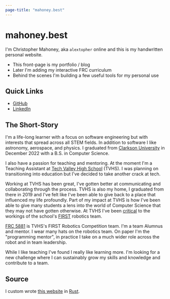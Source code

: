 ```yaml
---
page-title: "mahoney.best"
---
```


# mahoney.best

I'm Christopher Mahoney, aka `alextopher` online and this is my handwritten personal website.

- This front-page is my portfolio / blog
- Later I'm adding my interactive FRC curriculum
- Behind the scenes I'm building a few useful tools for my personal use

## Quick Links

- [GitHub](https://github.com/Alextopher)
- [LinkedIn](https://www.linkedin.com/in/alextopher/)

## The Short-Story

I'm a life-long learner with a focus on software engineering but with interests that spread across all STEM fields. In addition to software I like astronomy, aerospace, and physics. I graduated from [Clarkson University](https://clarkson.edu) in December 2022 with a B.S. in Computer Science.

I also have a passion for teaching and mentoring. At the moment I'm a Teaching Assistant at [Tech Valley High School](https://techvalleyhigh.org) (TVHS). I was planning on transitioning into education but I've decided to take another crack at tech.

Working at TVHS has been great, I've gotten better at communicating and collaborating through the process. TVHS is also my home, I graduated from there in 2019 and I've felt like I've been able to give back to a place that influenced my life profoundly. Part of my impact at TVHS is how I've been able to give many students a lens into the world of Computer Science that they may not have gotten otherwise. At TVHS I've been [critical](/m/robotopia.md) to the workings of the school's [FIRST](https://www.firstinspires.org/) robotics team.

[FRC 5881](https://tvhsfrc.org/) is TVHS's FIRST Robotics Competition team. I'm a team Alumnus and mentor. I wear many hats on the robotics team. On paper I'm the "programming mentor", in practice I take on a much wider role across the robot and in team leadership.

While I like teaching I've found I really like learning more. I'm looking for a new challenge where I can sustainably grow my skills and knowledge and contribute to a team.

## Source

I custom wrote [this website](https://github.com/Alextopher/mahoney-best) in [Rust](https://www.rust-lang.org/).
